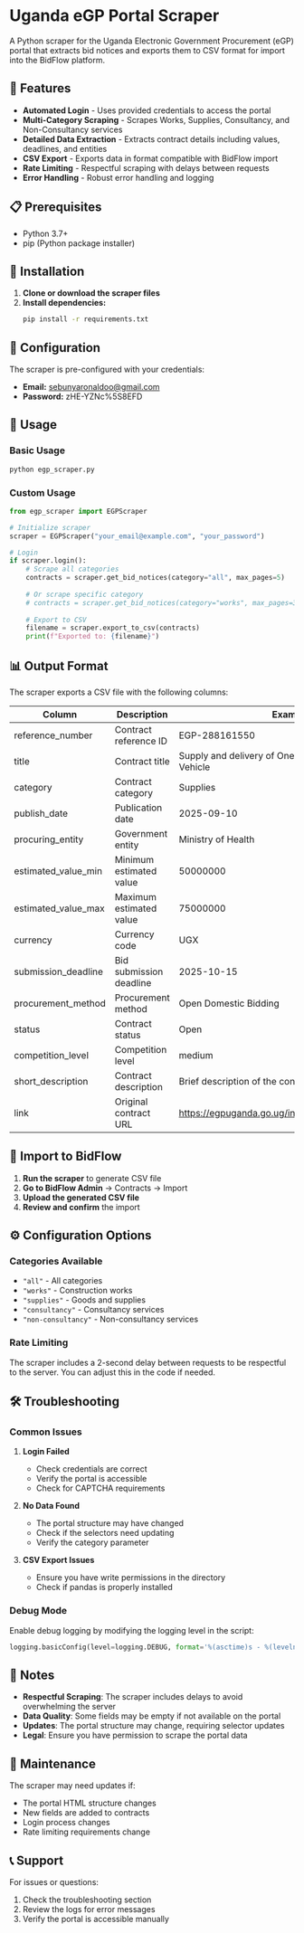 # Uganda eGP Portal Scraper

A Python scraper for the Uganda Electronic Government Procurement (eGP) portal that extracts bid notices and exports them to CSV format for import into the BidFlow platform.

## 🎯 Features

- **Automated Login** - Uses provided credentials to access the portal
- **Multi-Category Scraping** - Scrapes Works, Supplies, Consultancy, and Non-Consultancy services
- **Detailed Data Extraction** - Extracts contract details including values, deadlines, and entities
- **CSV Export** - Exports data in format compatible with BidFlow import
- **Rate Limiting** - Respectful scraping with delays between requests
- **Error Handling** - Robust error handling and logging

## 📋 Prerequisites

- Python 3.7+
- pip (Python package installer)

## 🚀 Installation

1. **Clone or download the scraper files**
2. **Install dependencies:**
   ```bash
   pip install -r requirements.txt
   ```

## 🔧 Configuration

The scraper is pre-configured with your credentials:
- **Email:** sebunyaronaldoo@gmail.com
- **Password:** zHE-YZNc%5S8EFD

## 📖 Usage

### Basic Usage
```bash
python egp_scraper.py
```

### Custom Usage
```python
from egp_scraper import EGPScraper

# Initialize scraper
scraper = EGPScraper("your_email@example.com", "your_password")

# Login
if scraper.login():
    # Scrape all categories
    contracts = scraper.get_bid_notices(category="all", max_pages=5)
    
    # Or scrape specific category
    # contracts = scraper.get_bid_notices(category="works", max_pages=3)
    
    # Export to CSV
    filename = scraper.export_to_csv(contracts)
    print(f"Exported to: {filename}")
```

## 📊 Output Format

The scraper exports a CSV file with the following columns:

| Column | Description | Example |
|--------|-------------|---------|
| reference_number | Contract reference ID | EGP-288161550 |
| title | Contract title | Supply and delivery of One Station Wagon Motor Vehicle |
| category | Contract category | Supplies |
| publish_date | Publication date | 2025-09-10 |
| procuring_entity | Government entity | Ministry of Health |
| estimated_value_min | Minimum estimated value | 50000000 |
| estimated_value_max | Maximum estimated value | 75000000 |
| currency | Currency code | UGX |
| submission_deadline | Bid submission deadline | 2025-10-15 |
| procurement_method | Procurement method | Open Domestic Bidding |
| status | Contract status | Open |
| competition_level | Competition level | medium |
| short_description | Contract description | Brief description of the contract |
| link | Original contract URL | https://egpuganda.go.ug/index/288161550%5Fegp |

## 🔄 Import to BidFlow

1. **Run the scraper** to generate CSV file
2. **Go to BidFlow Admin** → Contracts → Import
3. **Upload the generated CSV file**
4. **Review and confirm** the import

## ⚙️ Configuration Options

### Categories Available
- `"all"` - All categories
- `"works"` - Construction works
- `"supplies"` - Goods and supplies
- `"consultancy"` - Consultancy services
- `"non-consultancy"` - Non-consultancy services

### Rate Limiting
The scraper includes a 2-second delay between requests to be respectful to the server. You can adjust this in the code if needed.

## 🛠️ Troubleshooting

### Common Issues

1. **Login Failed**
   - Check credentials are correct
   - Verify the portal is accessible
   - Check for CAPTCHA requirements

2. **No Data Found**
   - The portal structure may have changed
   - Check if the selectors need updating
   - Verify the category parameter

3. **CSV Export Issues**
   - Ensure you have write permissions in the directory
   - Check if pandas is properly installed

### Debug Mode
Enable debug logging by modifying the logging level in the script:
```python
logging.basicConfig(level=logging.DEBUG, format='%(asctime)s - %(levelname)s - %(message)s')
```

## 📝 Notes

- **Respectful Scraping**: The scraper includes delays to avoid overwhelming the server
- **Data Quality**: Some fields may be empty if not available on the portal
- **Updates**: The portal structure may change, requiring selector updates
- **Legal**: Ensure you have permission to scrape the portal data

## 🔄 Maintenance

The scraper may need updates if:
- The portal HTML structure changes
- New fields are added to contracts
- Login process changes
- Rate limiting requirements change

## 📞 Support

For issues or questions:
1. Check the troubleshooting section
2. Review the logs for error messages
3. Verify the portal is accessible manually

